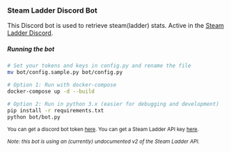 ### Steam Ladder Discord Bot
This Discord bot is used to retrieve steam(ladder) stats. Active in the <a href='https://steamladder.com/discord/join/'>Steam Ladder Discord</a>.

##### Running the bot
```bash
# Set your tokens and keys in config.py and rename the file
mv bot/config.sample.py bot/config.py

# Option 1: Run with docker-compose
docker-compose up -d --build

# Option 2: Run in python 3.x (easier for debugging and development)
pip install -r requirements.txt
python bot/bot.py
```

<small>You can get a discord bot token <a href='https://discordapp.com/developers/applications'>here</a>. You can get a Steam Ladder API key <a href='https://steamladder.com/user/settings/api/'>here</a>.</small>

<small>*Note: this bot is using an (currently) undocumented v2 of the Steam Ladder API.*</small>